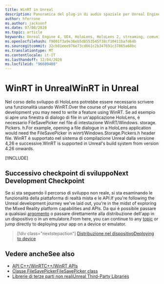 ```yaml
---
title: WinRT in Unreal
description: Panoramica del plug-in di audio spaziale per Unreal Engine.
author: hferrone
ms.author: jacksonf
ms.date: 07/08/2020
ms.topic: article
keywords: Unreal Engine 4, UE4, HoloLens, HoloLens 2, streaming, comunicazione remota, realtà mista, sviluppo, Guida introduttiva, funzionalità, nuovo progetto, emulatore, documentazione, guide, funzionalità, ologrammi, sviluppo di giochi, cuffie per realtà mista, auricolare di realtà mista, auricolare di realtà virtuale, WinRT, DLL
ms.openlocfilehash: f9001f3a9e36eb5d8553545f38cf10411bafd64b
ms.sourcegitcommit: 32cb81eee976e73cd661c2b347691c37865a60bc
ms.translationtype: MT
ms.contentlocale: it-IT
ms.lasthandoff: 12/04/2020
ms.locfileid: "96609408"
---
```

# <a name="winrt-in-unreal"></a><span data-ttu-id="ea965-104">WinRT in Unreal</span><span class="sxs-lookup"><span data-stu-id="ea965-104">WinRT in Unreal</span></span>

<span data-ttu-id="ea965-105">Nel corso dello sviluppo di HoloLens potrebbe essere necessario scrivere una funzionalità usando WinRT.</span><span class="sxs-lookup"><span data-stu-id="ea965-105">Over the course of your HoloLens development you may need to write a feature using WinRT.</span></span> <span data-ttu-id="ea965-106">Se ad esempio si apre una finestra di dialogo di file in un'applicazione HoloLens, è necessario FileSavePicker nel file di intestazione WinRT/Windows. storage. Pickers. h.</span><span class="sxs-lookup"><span data-stu-id="ea965-106">For example, opening a file dialogue in a HoloLens application would need the FileSavePicker in winrt/Windows.Storage.Pickers.h header file.</span></span> <span data-ttu-id="ea965-107">WinRT è supportato nel sistema di compilazione Unreal dalla versione 4,26 e successive.</span><span class="sxs-lookup"><span data-stu-id="ea965-107">WinRT is supported in Unreal's build system from version 4.26 onwards.</span></span>

[!INCLUDE[](includes/tabs-winRT.md)]

## <a name="next-development-checkpoint"></a><span data-ttu-id="ea965-108">Successivo checkpoint di sviluppo</span><span class="sxs-lookup"><span data-stu-id="ea965-108">Next Development Checkpoint</span></span>

<span data-ttu-id="ea965-109">Se si sta seguendo il percorso di sviluppo non reale, si sta esaminando le funzionalità della piattaforma di realtà mista e le API.</span><span class="sxs-lookup"><span data-stu-id="ea965-109">If you're following the Unreal development journey we've laid out, you're in the midst of exploring the Mixed Reality platform capabilities and APIs.</span></span> <span data-ttu-id="ea965-110">Da qui è possibile passare a qualsiasi [argomento](unreal-development-overview.md#3-platform-capabilities-and-apis) o passare direttamente alla distribuzione dell'app in un dispositivo o in un emulatore.</span><span class="sxs-lookup"><span data-stu-id="ea965-110">From here, you can continue to any [topic](unreal-development-overview.md#3-platform-capabilities-and-apis) or jump directly to deploying your app on a device or emulator.</span></span>

> [!div class="nextstepaction"]
> [<span data-ttu-id="ea965-111">Distribuzione nel dispositivo</span><span class="sxs-lookup"><span data-stu-id="ea965-111">Deploying to device</span></span>](unreal-deploying.md)

## <a name="see-also"></a><span data-ttu-id="ea965-112">Vedere anche</span><span class="sxs-lookup"><span data-stu-id="ea965-112">See also</span></span>
* [<span data-ttu-id="ea965-113">API C++/WinRT</span><span class="sxs-lookup"><span data-stu-id="ea965-113">C++/WinRT APIs</span></span>](https://docs.microsoft.com/windows/uwp/cpp-and-winrt-apis/)
* [<span data-ttu-id="ea965-114">Classe FileSavePicker</span><span class="sxs-lookup"><span data-stu-id="ea965-114">FileSavePicker class</span></span>](https://docs.microsoft.com/uwp/api/Windows.Storage.Pickers.FileSavePicker) 
* [<span data-ttu-id="ea965-115">Librerie di terze parti non reali</span><span class="sxs-lookup"><span data-stu-id="ea965-115">Unreal Third-Party Libraries</span></span>](https://docs.unrealengine.com/Programming/BuildTools/UnrealBuildTool/ThirdPartyLibraries/index.html) 
